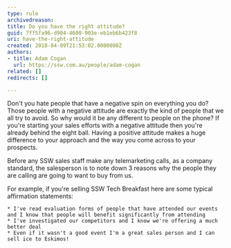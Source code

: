 ```yaml
---
type: rule
archivedreason: 
title: Do you have the right attitude?
guid: 7ff5fa96-d904-4600-903e-eb1eb6b423f8
uri: have-the-right-attitude
created: 2018-04-09T21:53:02.0000000Z
authors:
- title: Adam Cogan
  url: https://ssw.com.au/people/adam-cogan
related: []
redirects: []

---
```


Don't you hate people that have a negative spin on everything you do? Those people with a negative attitude are exactly the kind of people that we all try to avoid. So why would it be any different to people on the phone? If you're starting your sales efforts with a negative attitude then you're already behind the eight ball. Having a positive attitude makes a huge difference to your approach and the way you come across to your prospects.

<!--endintro-->

Before any SSW sales staff make any telemarketing calls, as a company standard, the salesperson  is to note down 3 reasons why the people they are calling are going to want to buy from us.

For example, if you're selling SSW Tech Breakfast here are some typical affirmation statements:

    * I've read evaluation forms of people that have attended our events and I know that people will benefit significantly from attending
    * I've investigated our competitors and I know we're offering a much better deal
    * Even if it wasn't a good event I'm a great sales person and I can sell ice to Eskimos!
